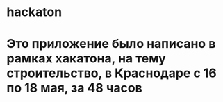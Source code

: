 # hackaton
# Это приложение было написано в рамках хакатона, на тему строительство, в Краснодаре с 16 по 18 мая, за 48 часов
